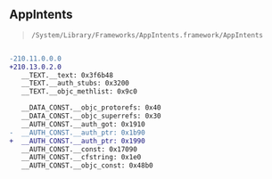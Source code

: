 ## AppIntents

> `/System/Library/Frameworks/AppIntents.framework/AppIntents`

```diff

-210.11.0.0.0
+210.13.0.2.0
   __TEXT.__text: 0x3f6b48
   __TEXT.__auth_stubs: 0x3200
   __TEXT.__objc_methlist: 0x9c0

   __DATA_CONST.__objc_protorefs: 0x40
   __DATA_CONST.__objc_superrefs: 0x30
   __AUTH_CONST.__auth_got: 0x1910
-  __AUTH_CONST.__auth_ptr: 0x1b90
+  __AUTH_CONST.__auth_ptr: 0x1990
   __AUTH_CONST.__const: 0x17090
   __AUTH_CONST.__cfstring: 0x1e0
   __AUTH_CONST.__objc_const: 0x48b0

```
